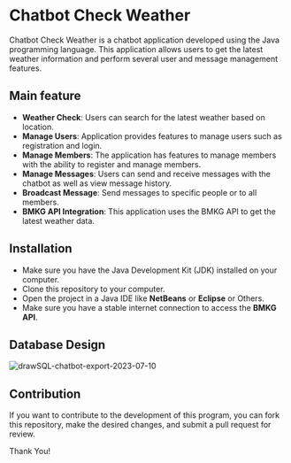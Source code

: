 # Chatbot Check Weather
Chatbot Check Weather is a chatbot application developed using the Java programming language. This application allows users to get the latest weather information and perform several user and message management features.

## Main feature
- **Weather Check**: Users can search for the latest weather based on location.
- **Manage Users**: Application provides features to manage users such as registration and login.
- **Manage Members**: The application has features to manage members with the ability to register and manage members.
- **Manage Messages**: Users can send and receive messages with the chatbot as well as view message history.
- **Broadcast Message**: Send messages to specific people or to all members.
- **BMKG API Integration**: This application uses the BMKG API to get the latest weather data.

## Installation
- Make sure you have the Java Development Kit (JDK) installed on your computer.
- Clone this repository to your computer.
- Open the project in a Java IDE like **NetBeans** or **Eclipse** or Others.
- Make sure you have a stable internet connection to access the **BMKG API**.

## Database Design
![drawSQL-chatbot-export-2023-07-10](https://github.com/arifsptra/chatbot-desktopapp/assets/91882024/3a1f9152-30b7-424c-9d2b-4898d579906b)

## Contribution
If you want to contribute to the development of this program, you can fork this repository, make the desired changes, and submit a pull request for review.

Thank You!

